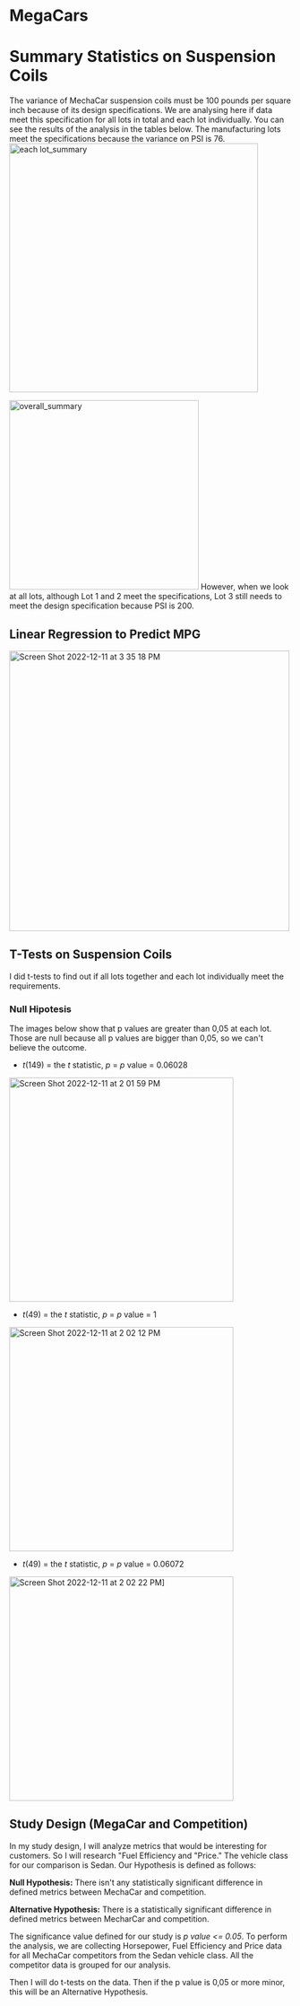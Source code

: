 # MegaCars
# Summary Statistics on Suspension Coils
The variance of MechaCar suspension coils must be 100 pounds per square inch because of its design specifications.
We are analysing here if data meet this specification for all lots in total and each lot individually.
You can see the results of the analysis in the tables below.
The manufacturing lots meet the specifications because the variance on PSI is 76.
<img width="444" alt="each lot_summary" src="https://user-images.githubusercontent.com/111788394/206922165-a06aa760-73e5-4270-b1f0-07e5b66d1deb.png">

<img width="338" alt="overall_summary" src="https://user-images.githubusercontent.com/111788394/206922170-eb1d11df-25b2-437d-90f1-adf1c3a5c6d2.png">
However, when we look at all lots, although Lot 1 and 2 meet the specifications, Lot 3 still needs to meet the design specification because PSI is 200.

## Linear Regression to Predict MPG
<img width="500" alt="Screen Shot 2022-12-11 at 3 35 18 PM" src="https://user-images.githubusercontent.com/111788394/206927412-4b2c597a-9b5b-4eb9-bc8c-a2846a07a823.png">


## T-Tests on Suspension Coils
I did t-tests to find out if all lots together and each lot individually meet the requirements.
### Null Hipotesis
The images below show that p values are greater than 0,05 at each lot. Those are null because all p values are bigger than 0,05, so we can't believe the outcome.

- _t_(149) = the _t_ statistic, _p_ = _p_ value = 0.06028
<img width="400" alt="Screen Shot 2022-12-11 at 2 01 59 PM" src="https://user-images.githubusercontent.com/111788394/206923455-5622a2dd-9b89-4768-b165-d41f827dcb6e.png">

- _t_(49) = the _t_ statistic, _p_ = _p_ value = 1
<img width="400" alt="Screen Shot 2022-12-11 at 2 02 12 PM" src="https://user-images.githubusercontent.com/111788394/206923721-58a17f8c-f506-4830-9325-74ff3d865f23.png">

- _t_(49) = the _t_ statistic, _p_ = _p_ value = 0.06072

<img width="400" alt="Screen Shot 2022-12-11 at 2 02 22 PM]" src="https://user-images.githubusercontent.com/111788394/206923825-dbe0e349-0280-4e55-ac27-b73d5b86244e.png">

## Study Design (MegaCar and Competition)

In my study design, I will analyze metrics that would be interesting for customers. So I will research "Fuel Efficiency and "Price."
The vehicle class for our comparison is Sedan.
Our Hypothesis is defined as follows:

**Null Hypothesis:** There isn't any statistically significant difference in defined metrics between MechaCar and competition.

**Alternative Hypothesis:** There is a statistically significant difference in defined metrics between MecharCar and competition.

The significance value defined for our study is _p value <= 0.05_.
To perform the analysis, we are collecting Horsepower, Fuel Efficiency and Price data for all MechaCar competitors from the Sedan vehicle class. All the competitor data is grouped for our analysis.

Then I will do t-tests on the data. Then if the p value is 0,05 or more minor, this will be an Alternative Hypothesis.
